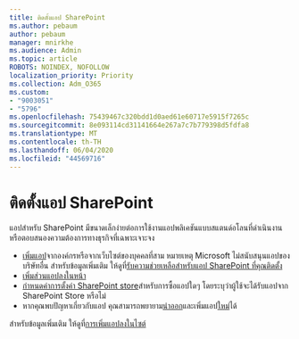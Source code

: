 ```yaml
---
title: ติดตั้งแอป SharePoint
ms.author: pebaum
author: pebaum
manager: mnirkhe
ms.audience: Admin
ms.topic: article
ROBOTS: NOINDEX, NOFOLLOW
localization_priority: Priority
ms.collection: Adm_O365
ms.custom:
- "9003051"
- "5796"
ms.openlocfilehash: 75439467c320bdd1d0aed61e60717e5915f7265c
ms.sourcegitcommit: 8e093114cd31141664e267a7c7b779398d5fdfa8
ms.translationtype: MT
ms.contentlocale: th-TH
ms.lasthandoff: 06/04/2020
ms.locfileid: "44569716"
---
```

# <a name="install-sharepoint-apps"></a>ติดตั้งแอป SharePoint

แอปสําหรับ SharePoint มีขนาดเล็กง่ายต่อการใช้งานแอปพลิเคชันแบบสแตนด์อโลนที่ดําเนินงานหรือตอบสนองความต้องการทางธุรกิจที่เฉพาะเจาะจง

- [เพิ่มแอป](https://support.microsoft.com/office/ef9c0dbd-7fe1-4715-a1b0-fe3bc81317cb)จากองค์กรหรือจากเว็บไซต์ของบุคคลที่สาม หมายเหตุ Microsoft ไม่สนับสนุนแอปของบริษัทอื่น สําหรับข้อมูลเพิ่มเติม ให้ดูที่[รับความช่วยเหลือสําหรับแอป SharePoint ที่คุณติดตั้ง](https://support.office.com/article/get-help-for-a-sharepoint-app-you-installed-fd98af7f-6af0-4573-8360-8f5631c6ab21)
-   [เพิ่มส่วนแอปลงในหน้า](https://support.microsoft.com/office/6f06c0b7-44b8-4c69-b4ad-85197eee8d78)
-   [กําหนดค่าการตั้งค่า SharePoint store](https://docs.microsoft.com/sharepoint/configure-sharepoint-store-settings)สําหรับการซื้อแอปใดๆ โดยระบุว่าผู้ใช้จะได้รับแอปจาก SharePoint Store หรือไม่
-   หากคุณพบปัญหาเกี่ยวกับแอป คุณสามารถพยายาม[นําออก](https://support.microsoft.com/office/03198d1b-c33b-498d-9469-af641a587d6c)และเพิ่มแอป[ใหม่](https://support.microsoft.com/office/ef9c0dbd-7fe1-4715-a1b0-fe3bc81317cb)ได้

สําหรับข้อมูลเพิ่มเติม ให้ดูที่[การเพิ่มแอปลงในไซต์](https://support.microsoft.com/office/f9c0dbd-7fe1-4715-a1b0-fe3bc81317cb)